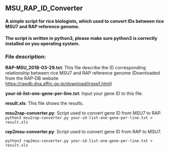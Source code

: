 ## MSU_RAP_ID_Converter
#### A simple script for rice biologists, which used to convert IDs between rice MSU7 and RAP reference genome.
#### The script is written in python3, please make sure python3 is correctly installed on you operating system.

### File description:

**RAP-MSU_2018-03-29.txt**: This file describe the ID corresponding relationship between rice MSU7 and RAP reference genome (Downloaded from the RAP-DB website https://rapdb.dna.affrc.go.jp/download/irgsp1.html)

**your-id-list-one-gene-per-line.txt**: Input your gene ID to this file.

**result.xls**: This file shows the results.

**msu2rap-converter.py**: Script used to convert gene ID from MSU7 to RAP.
```python3 msu2rap-converter.py your-id-list-one-gene-per-line.txt > result.xls```

**rap2msu-converter.py**: Script used to convert gene ID from RAP to MSU7.

```python3 rap2msu-converter.py your-id-list-one-gene-per-line.txt > result.xls```
